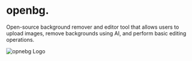 # openbg.

Open-source background remover and editor tool that allows users to upload images, remove backgrounds using AI, and perform basic editing operations.

![opnebg Logo](https://raw.githubusercontent.com/051188-rk/openbg/main/src/assets/logo2.png)
